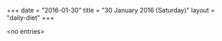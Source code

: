+++
date = "2016-01-30"
title = "30 January 2016 (Saturday)"
layout = "daily-diet"
+++


\<no entries\>
